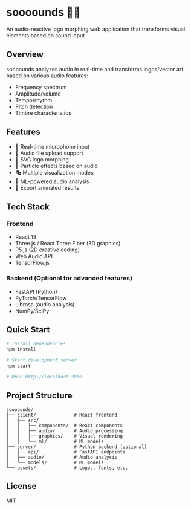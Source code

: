 # soooounds 🎵🎨

An audio-reactive logo morphing web application that transforms visual elements based on sound input.

## Overview

soooounds analyzes audio in real-time and transforms logos/vector art based on various audio features:
- Frequency spectrum
- Amplitude/volume
- Tempo/rhythm
- Pitch detection
- Timbre characteristics

## Features

- 🎤 Real-time microphone input
- 📁 Audio file upload support
- 🎨 SVG logo morphing
- 🌊 Particle effects based on audio
- 🎭 Multiple visualization modes
- 🤖 ML-powered audio analysis
- 💾 Export animated results

## Tech Stack

### Frontend
- React 18
- Three.js / React Three Fiber (3D graphics)
- P5.js (2D creative coding)
- Web Audio API
- TensorFlow.js

### Backend (Optional for advanced features)
- FastAPI (Python)
- PyTorch/TensorFlow
- Librosa (audio analysis)
- NumPy/SciPy

## Quick Start

```bash
# Install dependencies
npm install

# Start development server
npm start

# Open http://localhost:3000
```

## Project Structure

```
soooounds/
├── client/              # React frontend
│   ├── src/
│   │   ├── components/  # React components
│   │   ├── audio/       # Audio processing
│   │   ├── graphics/    # Visual rendering
│   │   └── ml/          # ML models
├── server/              # Python backend (optional)
│   ├── api/             # FastAPI endpoints
│   ├── audio/           # Audio analysis
│   └── models/          # ML models
└── assets/              # Logos, fonts, etc.
```

## License

MIT